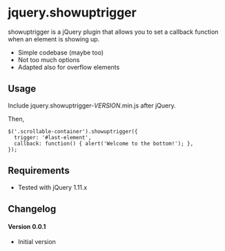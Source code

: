 # jquery.showuptrigger
showuptrigger is a jQuery plugin that allows you to set a callback function when an element is showing up.
- Simple codebase (maybe too)
- Not too much options
- Adapted also for overflow elements

## Usage
Include jquery.showuptrigger-*VERSION*.min.js after jQuery.

Then,
```
$('.scrollable-container').showuptrigger({
  trigger: '#last-element',
  callback: function() { alert('Welcome to the bottom!'); },
});
```

## Requirements
- Tested with jQuery 1.11.x

## Changelog
#### Version 0.0.1
- Initial version

